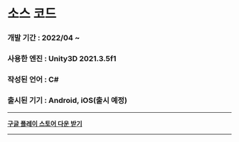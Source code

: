 # 소스 코드
### 개발 기간 : 2022/04 ~
### 사용한 엔진 : Unity3D 2021.3.5f1
### 작성된 언어 : C#
### 출시된 기기 : Android, iOS(출시 예정)
-------------
**[구글 플레이 스토어 다운 받기](https://play.google.com/store/apps/details?id=com.unity3d.toucharcade)**

-------------
